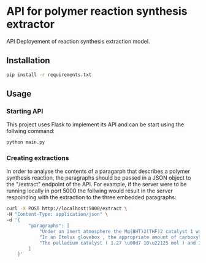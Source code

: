 # API for polymer reaction synthesis extractor
API Deployement of reaction synthesis extraction model.

## Installation
```bash
pip install -r requirements.txt
```

## Usage

### Starting API
This project uses Flask to implement its API and can be start using the follwing command:
```bash
python main.py
```

### Creating extractions
In order to analyse the contents of a paragarph that describes a polymer synthesis reaction, the paragraphs should be passed in a JSON object to the "/extract" endpoint of the API. For example, if the server were to be running locally in port 5000 the follwing would result in the server respoinding with the extraction to the three embedded paragraphs:

```bash
curl -X POST http://localhost:5000/extract \
-H "Content-Type: application/json" \
-d '{
        "paragraphs": [
            "Under an inert atmosphere the Mg(BHT)2(THF)2 catalyst 1 was dissolved in anhydrous degassed toluene ( 425 mL ) and anhydrous degassed propylene oxide ( 105 mL , 1.50 mol ) was added . Anhydrous , degassed propargyl alcohol initiator ( 8.66 mL , 0.15 mol ) was added , followed by the addition of powdered maleic anhydride ( 147.0 g , 1.50 mol ) . The reaction was heated to 80 \u00b0 C to begin the polymerization , and aliquots were removed to check conversion of the maleic anhydride . Upon full conversion ( ca . 45 h ) , the polymerization was cooled and quenched by the addition of 3 mL of CHCl3 . The polymer was precipitated into cold hexanes and dried to afford a yellow - orange viscous liquid . 1H NMR : ( 500 MHz , CDCl3 ) , \u03b4 ( ppm ) : 6.34 - 6.24 ( m , 20H , OC(=O)-CH = CH - C(=O)O ) , 5.32 - 5.22 ( s , br , 10H CH2-CH(CH3)-O ) , 4.78 ( s , HC\u2261C - CH2-O ) , 4.35 - 4.24 ( m , 20H , CH2CH(CH3)O ) , 2.54 ( s , 1H , HC\u2261C - CH2-O ) , 1.35 - 1.32 ( d , 30H , CH3 ) . 13C NMR : ( 125 MHz , CDCl3 ) , \u03b4 ( PPM ) : 166.7 ( C = O ) , 131.6 ( OC(=O)-CH = CH - C(=O)O ) , 75.8 ( HC C - CH2 ) , 70.1 ( CH2CH(CH3)O ) , 69.1 ( CH2CH(CH3)O ) , 51.1 ( HC C - CH2 ) , 16.2 ( CH3 ) .",
            "In an Etelux glovebox , the appropriate amount of carboxylate ( 0.01 mmol , 1 equiv . ) , cyclic anhydride ( 0.1 mmol , 100 equiv . ) were added in an oven - dried tube equipped with a magnetic stir , followed by epoxide ( 0.5 mmol , 500 equiv . ) . The tube was removed from the glovebox and placed in an aluminum heating block ( 110 oC ) for 1.5 h. The reaction mixture was diluted with approximately 10 mL dichloromethane and dropwise precipitated into 100 mL of methanol by hydrochloric acid with vigorous stirring , then the methanol were filtrated or poured out . The resulting polymers were dried under vacuum at 40 \u00baC.",
            "The palladium catalyst ( 1.27 \u00d7 10\u22125 mol ) and 1,4-benzoquinone ( [ BQ]/[Pd ] = 5 ) were dissolved in dichloromethane and then added to the flask . After the establishment of the reaction temperature ( 15 \u00b0 C ) , the system was continuously stirred for 5 min and then vinyl arene comonomer ( [ vinyl arene]/[Pd ] = 6800 ) was injected by a syringe into the well - stirred solution . The reaction temperature of 15 \u00b0 C was controlled with a cooler in polymerization experiments . The polymerization proceeded for 24 h at 1 atm CO ( absolute pressure ) . The resulting polymer was precipitated with acidic methanol ( 95:5 methanol / HCl ) and washed with methanol . To remove metallic palladium , the polymer was dissolved in chloroform , filtered through Celite , and precipitated with methanol . The solid was washed thoroughly with methanol and dried under vacuum to a constant weight ."
        ]
    }'
```